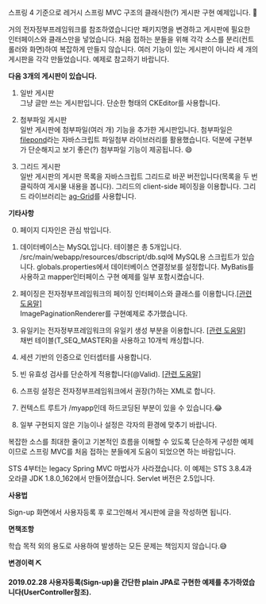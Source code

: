 스프링 4 기준으로 레거시 스프링 MVC 구조의 클래식한(?) 게시판 구현 예제입니다. 🚀

거의 전자정부프레임워크를 참조하였습니다만 패키지명을 변경하고 게시판에 필요한 인터페이스와 
클래스만을 넣었습니다. 
처음 접하는 분들을 위해 각각 소스를 분리(컨트롤러와 화면)하여 복잡하게 만들지 않습니다. 
여러 기능이 있는 게시판이 아니라 세 개의 게시판을 각각 만들었습니다. 예제로 참고하기 바랍니다. 

<b>다음 3개의 게시판이 있습니다. </b>

1) 일반 게시판  
그냥 글만 쓰는 게시판입니다. 단순한 형태의 CKEditor를 사용합니다.

2) 첨부파일 게시판  
일반 게시판에 첨부파일(여러 개) 기능을 추가한 게시판입니다.
첨부파일은 <a href="https://github.com/pqina/filepond">filepond</a>라는 자바스크립트 파일첨부 라이브러리를 활용했습니다.
덕분에 구현부가 단순해지고 보기 좋은(?) 첨부파일 기능이 제공됩니다. 😄

3) 그리드 게시판  
일반 게시판의 게시판 목록을 자바스크립트 그리드로 바꾼 버전입니다(목록을 두 번 클릭하여 게시물 내용을 봅니다).
그리드의 client-side 페이징을 이용합니다. 그리드 라이브러리는 <a href="https://www.ag-grid.com/">ag-Grid</a>를 사용합니다.

<b>기타사항</b>

0) 페이지 디자인은 관심 밖입니다.

1) 데이터베이스는 MySQL입니다. 테이블은 총 5개입니다. 
/src/main/webapp/resources/dbscript/db.sql에 MySQL용 스크립트가 있습니다.
globals.properties에서 데이터베이스 연결정보를 설정합니다.
MyBatis를 사용하고 mapper인터페이스 구현 예제를 일부 포함시켰습니다.

2) 페이징은 전자정부프레임워크의 페이징 인터페이스와 클래스를 이용합니다.<a href="http://www.egovframe.go.kr/wiki/doku.php?id=egovframework:rte:ptl:view:paginationtag&s[]=pagination">[관련 도움말]</a>  
ImagePaginationRenderer를 구현예제로 추가했습니다.

3) 유일키는 전자정부프레임워크의 유일키 생성 부분을 이용합니다. <a href="http://www.egovframe.go.kr/wiki/doku.php?id=egovframework:rte:fdl:id_generation&s[]=id&s[]=generation">[관련 도움말]</a>  
채번 테이블(T_SEQ_MASTER)을 사용하고 10개씩 캐싱합니다.

4) 세션 기반의 인증으로 인터셉터를 사용합니다.

5) 빈 유효성 검사를 단순하게 적용합니다(@Valid). <a href="http://www.egovframe.go.kr/wiki/doku.php?id=egovframework:rte2:ptl:validation">[관련 도움말]</a>

6) 스프링 설정은 전자정부프레임워크에서 권장(?)하는 XML로 합니다.

7) 컨텍스트 루트가 /myapp인데 하드코딩된 부분이 있을 수 있습니다.😂

8) 일부 구현되지 않은 기능이나 설정은 각자의 환경에 맞추기 바랍니다.

복잡한 소스를 최대한 줄이고 기본적인 흐름을 이해할 수 있도록 단순하게 구성한 예제이므로 
스프링 MVC를 처음 접하는 분들에게 도움이 되었으면 하는 바람입니다.

STS 4부터는 legacy Spring MVC 마법사가 사라졌습니다. 
이 예제는 STS 3.8.4과 오라클 JDK 1.8.0_162에서 만들어졌습니다. Servlet 버전은 2.5입니다.

<b>사용법</b>

Sign-up 화면에서 사용자등록 후 로그인해서 게시판에 글을 작성하면 됩니다.

<b>면책조항</b>

학습 목적 외의 용도로 사용하여 발생하는 모든 문제는 책임지지 않습니다.😅

<b>변경이력<b/> ⛏

2019.02.28 사용자등록(Sign-up)을 간단한 plain JPA로 구현한 예제를 추가하였습니다(UserController참조).

